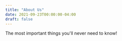 ```yaml
---
title: "About Us"
date: 2021-09-23T00:00:00-04:00
draft: false
---
```


The most important things you'll never need to know! 

